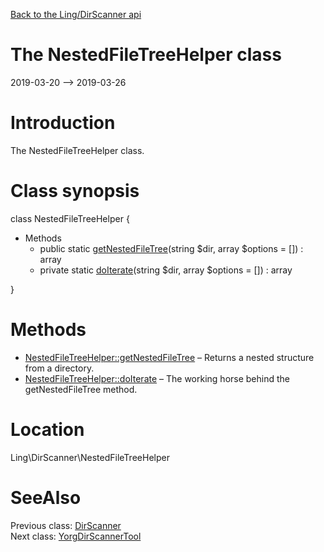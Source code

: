 [Back to the Ling/DirScanner api](https://github.com/lingtalfi/DirScanner/blob/master/doc/api/Ling/DirScanner.md)



The NestedFileTreeHelper class
================
2019-03-20 --> 2019-03-26






Introduction
============

The NestedFileTreeHelper class.



Class synopsis
==============


class <span class="pl-k">NestedFileTreeHelper</span>  {

- Methods
    - public static [getNestedFileTree](https://github.com/lingtalfi/DirScanner/blob/master/doc/api/Ling/DirScanner/NestedFileTreeHelper/getNestedFileTree.md)(string $dir, array $options = []) : array
    - private static [doIterate](https://github.com/lingtalfi/DirScanner/blob/master/doc/api/Ling/DirScanner/NestedFileTreeHelper/doIterate.md)(string $dir, array $options = []) : array

}






Methods
==============

- [NestedFileTreeHelper::getNestedFileTree](https://github.com/lingtalfi/DirScanner/blob/master/doc/api/Ling/DirScanner/NestedFileTreeHelper/getNestedFileTree.md) &ndash; Returns a nested structure from a directory.
- [NestedFileTreeHelper::doIterate](https://github.com/lingtalfi/DirScanner/blob/master/doc/api/Ling/DirScanner/NestedFileTreeHelper/doIterate.md) &ndash; The working horse behind the getNestedFileTree method.





Location
=============
Ling\DirScanner\NestedFileTreeHelper


SeeAlso
==============
Previous class: [DirScanner](https://github.com/lingtalfi/DirScanner/blob/master/doc/api/Ling/DirScanner/DirScanner.md)<br>Next class: [YorgDirScannerTool](https://github.com/lingtalfi/DirScanner/blob/master/doc/api/Ling/DirScanner/YorgDirScannerTool.md)<br>
